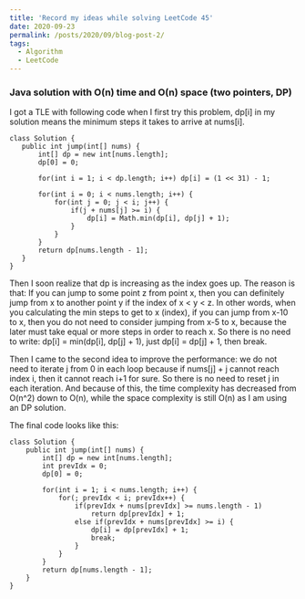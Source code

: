 ```yaml
---
title: 'Record my ideas while solving LeetCode 45'
date: 2020-09-23
permalink: /posts/2020/09/blog-post-2/
tags:
  - Algorithm
  - LeetCode
---
```


### Java solution with O(n) time and O(n) space (two pointers, DP)

I got a TLE with following code when I first try this problem, dp[i] in my solution means the minimum steps it takes to arrive at nums[i].
 ```
 class Solution {
    public int jump(int[] nums) {
        int[] dp = new int[nums.length];
        dp[0] = 0;

        for(int i = 1; i < dp.length; i++) dp[i] = (1 << 31) - 1;
        
        for(int i = 0; i < nums.length; i++) {
            for(int j = 0; j < i; j++) {
                if(j + nums[j] >= i) {
                    dp[i] = Math.min(dp[i], dp[j] + 1);
                }
            }
        }
        return dp[nums.length - 1];
    }
}
 ```
 
Then I soon realize that dp is increasing as the index goes up. The reason is that: If you can jump to some point z from point x, then you can definitely jump from x to another point y if the index of x < y < z. In other words, when you calculating the min steps to get to x (index),  if you can jump from x-10 to x, then you do not need to consider jumping from x-5 to x, because the later must take equal or more steps in order to reach x. So  there is no need to write: dp[i] = min(dp[i], dp[j] + 1), just dp[i] = dp[j] + 1, then break.
 
Then I came to the second idea to improve the performance: we do not need to iterate j from 0 in each loop because if nums[j] + j cannot reach index i, then it cannot reach i+1 for sure. So there is no need to reset j in each iteration. And because of this, the time complexity has decreased from O(n^2) down to O(n), while the space complexity is still O(n) as I am using an DP solution.

The final code looks like this:
```
class Solution {
    public int jump(int[] nums) {
        int[] dp = new int[nums.length];
        int prevIdx = 0;
        dp[0] = 0;
        
        for(int i = 1; i < nums.length; i++) {
            for(; prevIdx < i; prevIdx++) {
                if(prevIdx + nums[prevIdx] >= nums.length - 1)
                    return dp[prevIdx] + 1;
                else if(prevIdx + nums[prevIdx] >= i) {
                    dp[i] = dp[prevIdx] + 1;
                    break;
                }
            }
        }
        return dp[nums.length - 1];
    }
}
```
